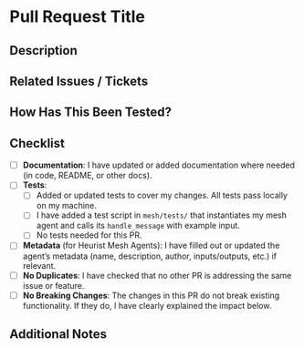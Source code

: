 # Pull Request Title

<!--
  Thank you for your contribution!
  Please provide a clear and concise description of the changes made,
  and ensure the checklist below is complete before submitting.
-->

## Description
<!--
  Give a brief description of your changes and why they are necessary.
  Include relevant details such as:
  - What does this PR do?
  - Which problem does it solve or which feature does it introduce?
  - What’s the motivation/goal behind this?
-->

## Related Issues / Tickets
<!--
  If this PR closes one or more issues, reference them here.
  For example:
  - Fixes #123
  - Closes #456
-->

## How Has This Been Tested?
<!--
  Describe how you tested your changes (unit tests, integration tests, manual tests, etc.).
  If you added or changed tests, mention how they verify your code.
-->

## Checklist
<!--
  Please tick applicable items in the following checklist before merging your PR.
  This helps maintain code quality and consistency across the repository.
-->

- [ ] **Documentation**: I have updated or added documentation where needed (in code, README, or other docs).
- [ ] **Tests**:
  - [ ] Added or updated tests to cover my changes. All tests pass locally on my machine.
  - [ ] I have added a test script in `mesh/tests/` that instantiates my mesh agent and calls its `handle_message` with example input.
  - [ ] No tests needed for this PR.
- [ ] **Metadata** (for Heurist Mesh Agents): I have filled out or updated the agent’s metadata (name, description, author, inputs/outputs, etc.) if relevant.
- [ ] **No Duplicates**: I have checked that no other PR is addressing the same issue or feature.
- [ ] **No Breaking Changes**: The changes in this PR do not break existing functionality. If they do, I have clearly explained the impact below.

## Additional Notes
<!--
  Add any additional comments, references, or screenshots here.
  If your change has significant design implications or requires special instructions,
  please include those details.
-->

